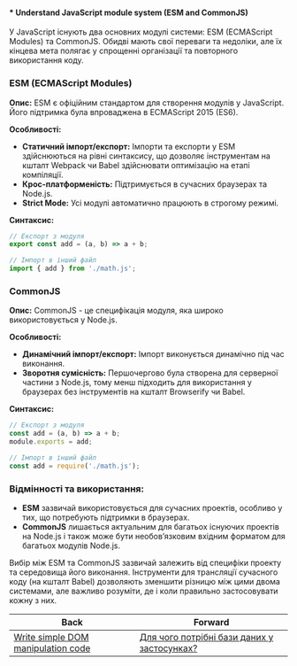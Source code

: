 #### * Understand JavaScript module system (ESM and CommonJS)

У JavaScript існують два основних модулі системи: ESM (ECMAScript Modules) та CommonJS. Обидві мають свої переваги та недоліки, але їх кінцева мета полягає у спрощенні організації та повторного використання коду.

### ESM (ECMAScript Modules)

**Опис:**
ESM є офіційним стандартом для створення модулів у JavaScript. Його підтримка була впроваджена в ECMAScript 2015 (ES6).

**Особливості:**
- **Статичний імпорт/експорт:** Імпорти та експорти у ESM здійснюються на рівні синтаксису, що дозволяє інструментам на кшталт Webpack чи Babel здійснювати оптимізацію на етапі компіляції.
- **Крос-платформеність:** Підтримується в сучасних браузерах та Node.js.
- **Strict Mode:** Усі модулі автоматично працюють в строгому режимі.

**Синтаксис:**
```javascript
// Експорт з модуля
export const add = (a, b) => a + b;

// Імпорт в інший файл
import { add } from './math.js';
```

### CommonJS

**Опис:**
CommonJS - це специфікація модуля, яка широко використовується у Node.js.

**Особливості:**
- **Динамічний імпорт/експорт:** Імпорт виконується динамічно під час виконання.
- **Зворотня сумісність:** Першочергово була створена для серверної частини з Node.js, тому менш підходить для використання у браузерах без інструментів на кшталт Browserify чи Babel.

**Синтаксис:**
```javascript
// Експорт з модуля
const add = (a, b) => a + b;
module.exports = add;

// Імпорт в інший файл
const add = require('./math.js');
```

### Відмінності та використання:

- **ESM** зазвичай використовується для сучасних проектів, особливо у тих, що потребують підтримки в браузерах.
- **CommonJS** лишається актуальним для багатьох існуючих проектів на Node.js і також може бути необов’язковим вхідним форматом для багатьох модулів Node.js.

Вибір між ESM та CommonJS зазвичай залежить від специфіки проекту та середовища його виконання. Інструменти для трансляції сучасного коду (на кшталт Babel) дозволяють зменшити різницю між цими двома системами, але важливо розуміти, де і коли правильно застосовувати кожну з них.

| Back | Forward |
|---|---|
| [Write simple DOM manipulation code](/ua/junior/javascript/write-simple-dom-manipulation-code.md)  | [Для чого потрібні бази даних у застосунках?](/ua/junior/database/what-are-databases-used-for-in-applications.md) |